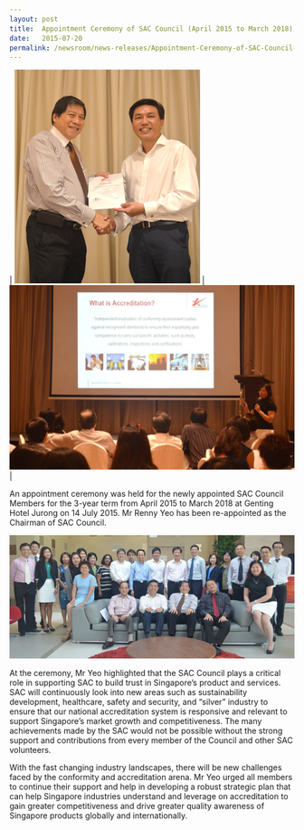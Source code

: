 ```yaml
---
layout: post
title:  Appointment Ceremony of SAC Council (April 2015 to March 2018)
date:   2015-07-20
permalink: /newsroom/news-releases/Appointment-Ceremony-of-SAC-Council-April-2015-to-March-2018
---
```


| ![sac-pic1](/images/press-release/photos/SAC-pic1.png) | ![sac-pic2](/images/press-release/photos/SAC-pic2.png) |

An appointment ceremony was held for the newly appointed SAC Council Members for the 3-year term from April 2015 to March 2018 at Genting Hotel Jurong on 14 July 2015. Mr Renny Yeo has been re-appointed as the Chairman of SAC Council.

![sac-pic3](/images/press-release/photos/SAC-pic3.png)

At the ceremony, Mr Yeo highlighted that the SAC Council plays a critical role in supporting SAC to build trust in Singapore’s product and services. SAC will continuously look into new areas such as sustainability development, healthcare, safety and security, and “silver” industry to ensure that our national accreditation system is responsive and relevant to support Singapore’s market growth and competitiveness. The many achievements made by the SAC would not be possible without the strong support and contributions from every member of the Council and other SAC volunteers.

With the fast changing industry landscapes, there will be new challenges faced by the conformity and accreditation arena. Mr Yeo urged all members to continue their support and help in developing a robust strategic plan that can help Singapore industries understand and leverage on accreditation to gain greater competitiveness and drive greater quality awareness of Singapore products globally and internationally.
